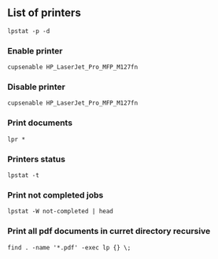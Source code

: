 ## List of printers
```console
lpstat -p -d
```
### Enable printer
```console
cupsenable HP_LaserJet_Pro_MFP_M127fn
```
### Disable printer
```console
cupsenable HP_LaserJet_Pro_MFP_M127fn
```
### Print documents
```console
lpr *
```
### Printers status
```console
lpstat -t
```
### Print not completed jobs
```console
lpstat -W not-completed | head
```
### Print all pdf documents in curret directory recursive
```console
find . -name '*.pdf' -exec lp {} \;
```